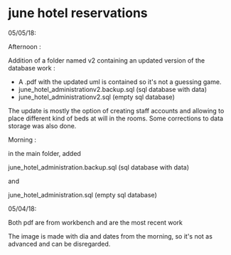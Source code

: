 # june hotel reservations


05/05/18:

Afternoon :

Addition of a folder named v2 containing an updated version of the database work :
- A .pdf with the updated uml is contained so it's not a guessing game.
- june_hotel_administrationv2.backup.sql (sql database with data)
- june_hotel_administrationv2.sql (empty sql database)

The update is mostly the option of creating staff accounts and allowing to place different kind of beds at will in the rooms. Some corrections to data storage was also done.

Morning :

 in the main folder, added

june_hotel_administration.backup.sql
(sql database with data)

and

june_hotel_administration.sql
(empty sql database)


05/04/18:

Both pdf are from workbench and are the most recent work

The image is made with dia and dates from the morning, so it's not as advanced and can be disregarded.


